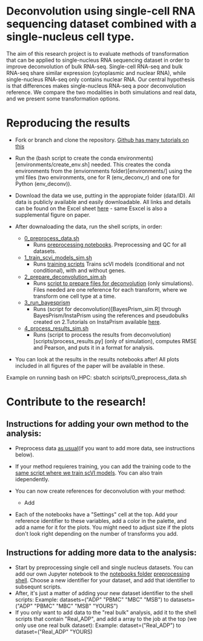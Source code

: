 # **Deconvolution using single-cell RNA sequencing dataset combined with a single-nucleus cell type.**

The aim of this research project is to evaluate methods of transformation that can be applied to single-nucleus RNA sequencing dataset in order to improve deconvolution of bulk RNA-seq. Single-cell RNA-seq and bulk RNA-seq share similar expression (cytoplasmic and nuclear RNA), while single-nucleus RNA-seq only contains nuclear RNA. Our central hypothesis is that differences makes single-nucleus RNA-seq a poor deconvolution reference. We compare the two modalities in both simulations and real data, and we present some transformation options. 

# **Reproducing the results**

- Fork or branch and clone the repository. [Github has many tutorials on this](https://docs.github.com/en/repositories/creating-and-managing-repositories/cloning-a-repository)
- Run the (bash script to create the conda environments)[environments/create_env.sh] needed.
    This creates the conda environments from the (enviornments folder)[environments/] using the yml files (two environments, one for R (env_deconv_r) and one for Python (env_deconv)). 
- Download the data we use, putting in the appropiate folder (data/ID). All data is publicly available and easily downloadable. All links and details can be found on the Excel sheet [here](data/details/Data_Details.xlsx) - same Esxcel is also a supplemental figure on paper.
-  After downaloading the data, run the shell scripts, in order:
    - [0_preprocess_data.sh](scripts/0_preprocess_data.sh)
        - Runs [preprocessing notebooks](notebooks/). Preprocessing and QC for all datasets. 
    - [1_train_scvi_models_sim.sh](scripts/1_train_scvi_models_sim.sh) 
        - Runs [training scripts](scripts/train_scvi_models_allgenes.py) Trains scVI models (conditional and not conditional), with and without genes.
    - [2_prepare_deconvolution_sim.sh](scripts/2_prepare_deconvolution_sim.sh) 
        - Runs [script to prepare files for deconvolution](scripts/prepare_deconvolution_sim.py) (only simulations). Files needed are one reference for each transform, where we transform one cell type at a time. 
    - [3_run_bayesprism](scripts/3_run_bayesprism_sim.sh)
        - Runs (script for deconvolution)[BayesPrism_sim.R] through BayesPrism/InstaPrism using the references and pseudobulks created on 2.Tutorials on InstaPrism available [here](https://github.com/humengying0907/InstaPrismSourceCode).
    - [4_process_results_sim.sh](scripts/4_process_results_sim.sh)
        - Runs (script to process the results from deconvolution)[scripts/process_results.py] (only of simulation), computes RMSE and Pearson, and puts it in a format for analysis.

- You can look at the results in the results notebooks after! All plots included in all figures of the paper will be available in these.

Example on running bash on HPC: 
sbatch sciripts/0_preprocess_data.sh

# Contribute to the research!

## **Instructions for adding your own method to the analysis:**
- Preprocess data [as usual](scripts/0_preprocess_data.sh)(if you want to add more data, see instructions below). 
- If your method requieres training, you can add the training code to the [same script where we train scVI models](scripts/train_scvi_models_allgenes.py). You can also train idependently.
- You can now create references for deconvolution with your method:
    - Add 

- Each of the notebooks have a "Settings" cell at the top. Add your reference identifier to these variables, add a color in the palette, and add a name for it for the plots. You might need to adjust size if the plots don't look right depending on the number of transforms you add.
 
## **Instructions for adding more data to the analysis:**
- Start by preprocessing single cell and single nucleus datasets. You can add our own Jupyter notebook to the [notebooks folder](notebooks) [preprocessing shell](scripts/0_preprocess_data.sh). Choose a new identifier for your dataset, and add that identifier to subsequnt scripts.
- After, it's just a matter of adding your new dataset identifier to the shell scripts:
Example:
    datasets=("ADP" "PBMC" "MBC" "MSB") to datasets=("ADP" "PBMC" "MBC" "MSB" "YOURS")
- If you only want to add data to the "real bulk" analysis, add it to the shell scripts that contain "Real_ADP", and add a array to the job at the top (we only use one real bulk dataset):
Example:
    dataset=("Real_ADP") to dataset=("Real_ADP" "YOURS)